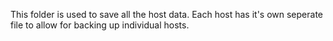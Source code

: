 This folder is used to save all the host data. Each host has it's own seperate file to allow for backing up individual hosts.

